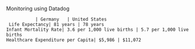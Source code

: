 Monitoring using Datadog

               | Germany   | United States
     Life Expectancy| 81 years | 78 years
    Infant Mortality Rate| 3.6 per 1,000 live births | 5.7 per 1,000 live births
    Healthcare Expenditure per Capita| $5,986 | $11,072
